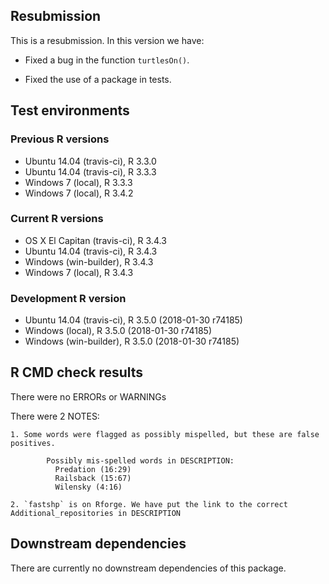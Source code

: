 ## Resubmission

This is a resubmission. In this version we have:

* Fixed a bug in the function `turtlesOn()`.

* Fixed the use of a package in tests.


## Test environments

### Previous R versions
* Ubuntu 14.04        (travis-ci), R 3.3.0
* Ubuntu 14.04        (travis-ci), R 3.3.3
* Windows 7               (local), R 3.3.3
* Windows 7               (local), R 3.4.2

### Current R versions
* OS X El Capitan  (travis-ci), R 3.4.3
* Ubuntu 14.04     (travis-ci), R 3.4.3
* Windows        (win-builder), R 3.4.3
* Windows 7            (local), R 3.4.3

### Development R version
* Ubuntu 14.04     (travis-ci), R 3.5.0 (2018-01-30 r74185)
* Windows              (local), R 3.5.0 (2018-01-30 r74185)
* Windows        (win-builder), R 3.5.0 (2018-01-30 r74185)

## R CMD check results

There were no ERRORs or WARNINGs

There were 2 NOTES:

    1. Some words were flagged as possibly mispelled, but these are false positives.
     
            Possibly mis-spelled words in DESCRIPTION: 
              Predation (16:29)
              Railsback (15:67)
              Wilensky (4:16)

    2. `fastshp` is on Rforge. We have put the link to the correct Additional_repositories in DESCRIPTION

## Downstream dependencies

There are currently no downstream dependencies of this package.
